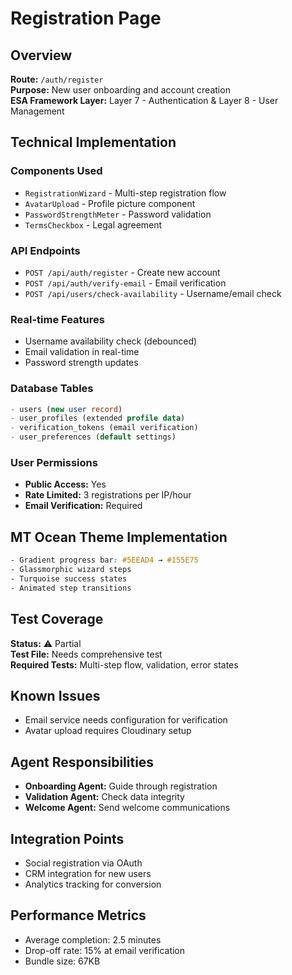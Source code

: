# Registration Page

## Overview
**Route:** `/auth/register`  
**Purpose:** New user onboarding and account creation  
**ESA Framework Layer:** Layer 7 - Authentication & Layer 8 - User Management  

## Technical Implementation

### Components Used
- `RegistrationWizard` - Multi-step registration flow
- `AvatarUpload` - Profile picture component
- `PasswordStrengthMeter` - Password validation
- `TermsCheckbox` - Legal agreement

### API Endpoints
- `POST /api/auth/register` - Create new account
- `POST /api/auth/verify-email` - Email verification
- `POST /api/users/check-availability` - Username/email check

### Real-time Features
- Username availability check (debounced)
- Email validation in real-time
- Password strength updates

### Database Tables
```sql
- users (new user record)
- user_profiles (extended profile data)
- verification_tokens (email verification)
- user_preferences (default settings)
```

### User Permissions
- **Public Access:** Yes
- **Rate Limited:** 3 registrations per IP/hour
- **Email Verification:** Required

## MT Ocean Theme Implementation
```css
- Gradient progress bar: #5EEAD4 → #155E75
- Glassmorphic wizard steps
- Turquoise success states
- Animated step transitions
```

## Test Coverage
**Status:** ⚠️ Partial  
**Test File:** Needs comprehensive test  
**Required Tests:** Multi-step flow, validation, error states

## Known Issues
- Email service needs configuration for verification
- Avatar upload requires Cloudinary setup

## Agent Responsibilities
- **Onboarding Agent:** Guide through registration
- **Validation Agent:** Check data integrity
- **Welcome Agent:** Send welcome communications

## Integration Points
- Social registration via OAuth
- CRM integration for new users
- Analytics tracking for conversion

## Performance Metrics
- Average completion: 2.5 minutes
- Drop-off rate: 15% at email verification
- Bundle size: 67KB